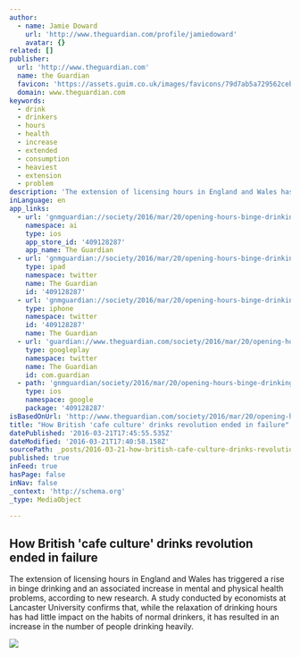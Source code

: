 ```yaml
---
author:
  - name: Jamie Doward
    url: 'http://www.theguardian.com/profile/jamiedoward'
    avatar: {}
related: []
publisher:
  url: 'http://www.theguardian.com'
  name: the Guardian
  favicon: 'https://assets.guim.co.uk/images/favicons/79d7ab5a729562cebca9c6a13c324f0e/32x32.ico'
  domain: www.theguardian.com
keywords:
  - drink
  - drinkers
  - hours
  - health
  - increase
  - extended
  - consumption
  - heaviest
  - extension
  - problem
description: 'The extension of licensing hours in England and Wales has triggered a rise in binge drinking and an associated increase in mental and physical health problems, according to new research. A study conducted by economists at Lancaster University confirms that, while the relaxation of drinking hours has had little impact on the habits of normal drinkers, it has resulted in an increase in the number of people drinking heavily.'
inLanguage: en
app_links:
  - url: 'gnmguardian://society/2016/mar/20/opening-hours-binge-drinking?contenttype=Article&source=applinks'
    namespace: ai
    type: ios
    app_store_id: '409128287'
    app_name: The Guardian
  - url: 'gnmguardian://society/2016/mar/20/opening-hours-binge-drinking?contenttype=Article&source=twitter'
    type: ipad
    namespace: twitter
    name: The Guardian
    id: '409128287'
  - url: 'gnmguardian://society/2016/mar/20/opening-hours-binge-drinking?contenttype=Article&source=twitter'
    type: iphone
    namespace: twitter
    id: '409128287'
    name: The Guardian
  - url: 'guardian://www.theguardian.com/society/2016/mar/20/opening-hours-binge-drinking'
    type: googleplay
    namespace: twitter
    name: The Guardian
    id: com.guardian
  - path: 'gnmguardian/society/2016/mar/20/opening-hours-binge-drinking?contenttype=Article&source=google'
    type: ios
    namespace: google
    package: '409128287'
isBasedOnUrl: 'http://www.theguardian.com/society/2016/mar/20/opening-hours-binge-drinking?CMP=fb_gu'
title: "How British 'cafe culture' drinks revolution ended in failure"
datePublished: '2016-03-21T17:45:55.535Z'
dateModified: '2016-03-21T17:40:58.158Z'
sourcePath: _posts/2016-03-21-how-british-cafe-culture-drinks-revolution-ended-in-failur.md
published: true
inFeed: true
hasPage: false
inNav: false
_context: 'http://schema.org'
_type: MediaObject

---
```

<article style=""><h1>How British 'cafe culture' drinks revolution ended in failure</h1><p>The extension of licensing hours in England and Wales has triggered a rise in binge drinking and an associated increase in mental and physical health problems, according to new research. A study conducted by economists at Lancaster University confirms that, while the relaxation of drinking hours has had little impact on the habits of normal drinkers, it has resulted in an increase in the number of people drinking heavily.</p><img src="https://i.guim.co.uk/img/media/5e0f45e052ab243d91c4711fd33287106b1370ec/0_351_5246_3149/master/5246.jpg?w=1200&amp;q=55&amp;auto=format&amp;usm=12&amp;fit=max&amp;s=5f5d9cf14628d6dd07185c851f25d1d3" /></article>
